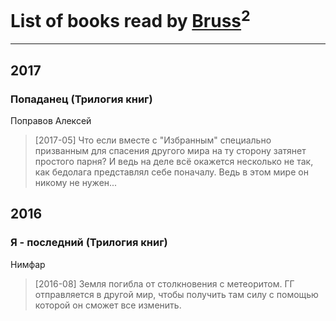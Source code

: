 # List of books read by [Bruss](http://vk.com/id178551812)<sup>2</sup>
---

## 2017

### Попаданец (Трилогия книг)
Поправов Алексей
> [2017-05] Что если вместе с "Избранным" специально призванным для спасения другого мира на ту сторону затянет простого парня? И ведь на деле всё окажется несколько не так, как бедолага представлял себе поначалу. Ведь в этом мире он никому не нужен...



## 2016

### Я - последний (Трилогия книг)
Нимфар
> [2016-08] Земля погибла от столкновения с метеоритом. ГГ отправляется в другой мир, чтобы получить там силу с помощью которой он сможет все изменить.



